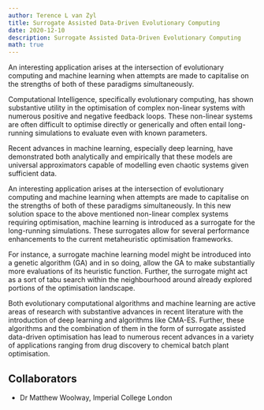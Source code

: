 ```yaml
---
author: Terence L van Zyl
title: Surrogate Assisted Data-Driven Evolutionary Computing
date: 2020-12-10
description: Surrogate Assisted Data-Driven Evolutionary Computing
math: true
---
```


An interesting application arises at the intersection of evolutionary computing and machine learning when attempts are made to capitalise on the strengths of both of these paradigms simultaneously.
<!--more-->

Computational Intelligence, specifically evolutionary computing, has shown substantive utility in the optimisation of complex non-linear systems with numerous positive and negative feedback loops. These non-linear systems are often difficult to optimise directly or generically and often entail long-running simulations to evaluate even with known parameters. 

Recent advances in machine learning, especially deep learning, have demonstrated both analytically and empirically that these models are universal approximators capable of modelling even chaotic systems given sufficient data.

An interesting application arises at the intersection of evolutionary computing and machine learning when attempts are made to capitalise on the strengths of both of these paradigms simultaneously. In this new solution space to the above mentioned non-linear complex systems requiring optimisation, machine learning is introduced as a surrogate for the long-running simulations. These surrogates allow for several performance enhancements to the current metaheuristic optimisation frameworks. 

For instance, a surrogate machine learning model might be introduced into a genetic algorithm (GA) and in so doing, allow the GA to make substantially more evaluations of its heuristic function. Further, the surrogate might act as a sort of tabu search within the neighbourhood around already explored portions of the optimisation landscape. 

Both evolutionary computational algorithms and machine learning are active areas of research with substantive advances in recent literature with the introduction of deep learning and algorithms like CMA-ES. Further, these algorithms and the combination of them in the form of surrogate assisted data-driven optimisation has lead to numerous recent advances in a variety of applications ranging from drug discovery to chemical batch plant optimisation.

## Collaborators

* Dr Matthew Woolway, Imperial College London

